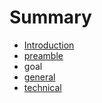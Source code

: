 # Summary

* [Introduction](README.md)
* [preamble](preamble.md)
* goal
* [general](general.md)
* [technical](technical.md)

